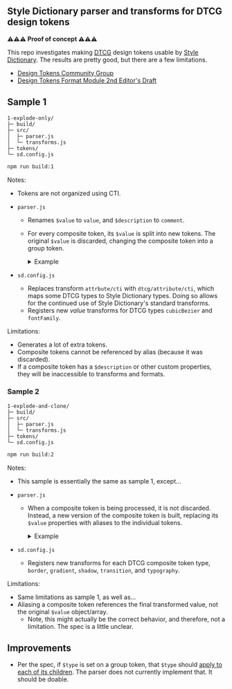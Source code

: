## Style Dictionary parser and transforms for DTCG design tokens

**⚠️⚠️⚠️ Proof of concept ⚠️⚠️⚠️**

This repo investigates making <abbr title="Design Tokens Community Group">[DTCG](https://www.designtokens.org/)</abbr> design tokens usable by [Style Dictionary](https://amzn.github.io/style-dictionary). The results are pretty good, but there are a few limitations.

- [Design Tokens Community Group](https://www.designtokens.org/)
- [Design Tokens Format Module 2nd Editor's Draft](https://second-editors-draft.tr.designtokens.org/format/)

## Sample 1

```text
1-explode-only/
├─ build/
├─ src/
│  ├─ parser.js
│  └─ transforms.js
├─ tokens/
└─ sd.config.js
```

```bash
npm run build:1
```

Notes:

- Tokens are not organized using CTI.
- `parser.js`
  <!-- prettier-ignore -->
  - Renames `$value` to `value`, and `$description` to `comment`.
  - For every composite token, its `$value` is split into new tokens. The original `$value` is discarded, changing the composite token into a group token.

    <details><summary>Example</summary>

    ```json
    // Before
    {
      "border": {
        "thin": {
          "$type": "border",
          "value": {
            "width": "1px",
            "color": "black"
          }
        }
      }
    }
    // After
    {
      "border": {
        "thin": {
          "$type": "border",
          "width": { "value": "1px", "$type": "dimension" },
          "color": { "value": "black", "$type": "color" },
        }
      }
    }
    ```

    </details>

- `sd.config.js`
  - Replaces transform `attrbute/cti` with `dtcg/attribute/cti`, which maps some DTCG types to Style Dictionary types. Doing so allows for the continued use of Style Dictionary's standard transforms.
  - Registers new _value_ transforms for DTCG types `cubicBezier` and `fontFamily`.

Limitations:

- Generates a lot of extra tokens.
- Composite tokens cannot be referenced by alias (because it was discarded).
- If a composite token has a `$description` or other custom properties, they will be inaccessible to transforms and formats.

### Sample 2

```text
1-explode-and-clone/
├─ build/
├─ src/
│  ├─ parser.js
│  └─ transforms.js
├─ tokens/
└─ sd.config.js
```

```bash
npm run build:2
```

Notes:

- This sample is essentially the same as sample 1, except...
- `parser.js`
  <!-- prettier-ignore -->
  - When a composite token is being processed, it is not discarded. Instead, a new version of the composite token is built, replacing its `$value` properties with aliases to the individual tokens.
    <details><summary>Example</summary>

    ```json
    // Before
    {
      "border": {
        "thin": {
          "$type": "border",
          "$description": "Thin border",
          "value": {
            "width": "1px",
            "color": "black"
          }
          "extra": "extra"
        }
      }
    }
    // After
    {
      "border": {
        "thin": {
          "width": { "value": "1px", "$type": "dimension" },
          "color": { "value": "black", "$type": "color" },
          "@": {
            "$type": "border",
            "comment": "Thin border",
            "value": {
              "width": { "value": "{border.thin.width}" },
              "color": { "value": "{border.thin.color}" }
            },
            "extra": "extra"
          }
        }
      }
    }
    ```

    </details>

- `sd.config.js`
  - Registers new transforms for each DTCG composite token type, `border`, `gradient`, `shadow`, `transition`, and `typography`.

Limitations:

- Same limitations as sample 1, as well as...
- Aliasing a composite token references the final transformed value, not the original `$value` object/array.
  - Note, this might actually be the correct behavior, and therefore, not a limitation. The spec is a little unclear.

## Improvements

- Per the spec, if `$type` is set on a group token, that `$type` should [apply to each of its children](https://tr.designtokens.org/format/#type-1). The parser does not currently implement that. It should be doable.
